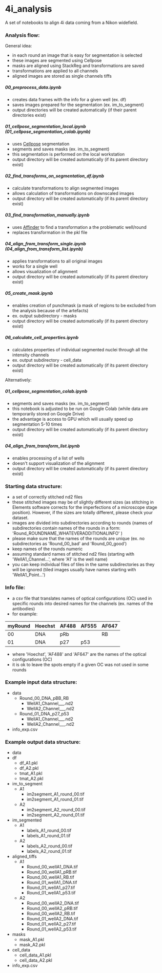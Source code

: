 # 4i_analysis

A set of notebooks to align 4i data coming from a Nikon widefield.

### Analysis flow:

General idea:
- in each round an image that is easy for segmentation is selected
- these images are segmented using Cellpose
- masks are aligned using StackReg and transformations are saved
- transformations are applied to all channels 
- aligned images are stored as single channels tiffs

##### 00_preprocess_data.ipynb
   * creates data frames with the info for a given well (ex. df)
   * saves images prepared for the segmentation (ex. im_to_segment)
   * output directories will be created automatically (if their parent directories exist)

##### 01_cellpose_segmentation_local.ipynb (01_cellpose_segmentation_colab.ipynb)
   * uses [Cellpose](https://github.com/MouseLand/cellpose) segmentation
   * segments and saves masks (ex. im_to_segment)
   * this segmentation is performed on the local workstation
   * output directory will be created automatically (if its parent directory exist)

##### 02_find_transforms_on_segmentation_df.ipynb
   * calculate transformations to align segmented images
   * allows calculation of transformations on downscaled images
   * output directory will be created automatically (if its parent directory exist)

##### 03_find_transformation_manually.ipynb
   * uses [Affinder](https://github.com/jni/affinder) to find a transformation a the problematic well/round
   * replaces transformation in the pkl file

##### 04_align_from_transform_single.ipynb (04_align_from_transform_list.ipynb)
   * applies transformations to all original images
   * works for a single well 
   * allows visualization of alignment
   * output directory will be created automatically (if its parent directory exist)

##### 05_create_mask.ipynb 
   * enables creation of punchmask (a mask of regions to be excluded from the analysis because of the artefacts)
   * ex. output subdirectory - masks
   * output directory will be created automatically (if its parent directory exist)

##### 06_calculate_cell_properties.ipynb
   * calculates properties of individual segmented nuclei through all the intensity channels
   * ex. output subdirectory - cell_data
   * output directory will be created automatically (if its parent directory exist)

Alternatively:
##### 01_cellpose_segmentation_colab.ipynb
   * segments and saves masks (ex. im_to_segment)
   * this notebook is adjusted to be run on Google Colab (while data are temporarily stored on Google Drive)
   * the advantage is access to GPU which will usually speed up segmentation 5-10 times
   * output directory will be created automatically (if its parent directory exist)

##### 04_align_from_transform_list.ipynb
   * enables processing of a list of wells
   * doesn't support visualization of the alignment
   * output directory will be created automatically (if its parent directory exist)


### Starting data structure:

- a set of correctly stitched nd2 files
- these stitched images may be of slightly different sizes (as stitching in Elements software corrects for the imperfections of a microscope stage position). However, if the sizes are totally different, please check your dataset.
- images are divided into subdirectories according to rounds (names of subdirectories contain names of the rounds in a form: 'Round_ROUNDNAME_WHATEVERADDITIONALINFO' )
- please make sure that the names of the rounds are unique (ex. no subdirectories as 'Round_00_bad' and 'Round_00_good')
- keep names of the rounds numeric
- assuming standard names of stitched nd2 files (starting with 'WellA1_Channel...', where 'A1' is the well name)
- you can keep individual files of tiles in the same subdirectories as they will be ignored (tiled images usually have names starting with 'WellA1_Point...')

### Info file:

* a csv file that translates names of optical configurations (OC) used in specific rounds into desired names for the channels (ex. names of the antibodies)
* for example:

| myRound | Hoechst | AF488 | AF555 | AF647 |
| --- | --- | --- | --- | --- |
| 00 | DNA | pRb |  | RB |
| 01 | DNA | p27 | p53|  |

   - where 'Hoechst', 'AF488' and 'AF647' are the names of the optical configurations (OC)
   - it is ok to leave the spots empty if a given OC was not used in some rounds

### Example input data structure:

- data
   * Round_00_DNA_pBB_RB
      - WellA1_Channel___.nd2
      - WellA2_Channel___.nd2
   * Round_01_DNA_p27_p53
      - WellA1_Channel___.nd2
      - WellA2_Channel___.nd2
- info_exp.csv

### Example output data structure:

- data
- df
   * df_A1.pkl
   * df_A2.pkl
   * tmat_A1.pkl
   * tmat_A2.pkl
- im_to_segment
   * A1
      - im2segment_A1_round_00.tif
      - im2segment_A1_round_01.tif
   * A2
      - im2segment_A2_round_00.tif
      - im2segment_A2_round_01.tif
- im_segmented
   * A1
      - labels_A1_round_00.tif
      - labels_A1_round_01.tif
   * A2
      - labels_A2_round_00.tif
      - labels_A2_round_01.tif
- aligned_tiffs
   * A1
      - Round_00_wellA1_DNA.tif
      - Round_00_wellA1_pRB.tif
      - Round_00_wellA1_RB.tif
      - Round_01_wellA1_DNA.tif
      - Round_01_wellA1_p27.tif
      - Round_01_wellA1_p53.tif
   * A2
      - Round_00_wellA2_DNA.tif
      - Round_00_wellA2_pRB.tif
      - Round_00_wellA2_RB.tif
      - Round_01_wellA2_DNA.tif
      - Round_01_wellA2_p27.tif
      - Round_01_wellA2_p53.tif
- masks
   * mask_A1.pkl
   * mask_A2.pkl
- cell_data
   * cell_data_A1.pkl
   * cell_data_A2.pkl
- info_exp.csv
